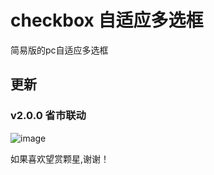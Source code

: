 # checkbox 自适应多选框
简易版的pc自适应多选框
## 更新

### v2.0.0 省市联动
![image](https://github.com/godkillerdan/LArea-citySelect/blob/master/LArea_citySelect/img/sketch_01.jpg)


如果喜欢望赏颗星,谢谢！
